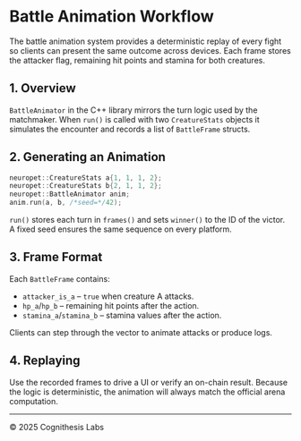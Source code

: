 # Battle Animation Workflow

The battle animation system provides a deterministic replay of every fight so clients can present the same outcome across devices. Each frame stores the attacker flag, remaining hit points and stamina for both creatures.

## 1. Overview

`BattleAnimator` in the C++ library mirrors the turn logic used by the matchmaker. When `run()` is called with two `CreatureStats` objects it simulates the encounter and records a list of `BattleFrame` structs.

## 2. Generating an Animation

```cpp
neuropet::CreatureStats a{1, 1, 1, 2};
neuropet::CreatureStats b{2, 1, 1, 2};
neuropet::BattleAnimator anim;
anim.run(a, b, /*seed=*/42);
```

`run()` stores each turn in `frames()` and sets `winner()` to the ID of the victor. A fixed seed ensures the same sequence on every platform.

## 3. Frame Format

Each `BattleFrame` contains:

* `attacker_is_a` – `true` when creature A attacks.
* `hp_a`/`hp_b` – remaining hit points after the action.
* `stamina_a`/`stamina_b` – stamina values after the action.

Clients can step through the vector to animate attacks or produce logs.

## 4. Replaying

Use the recorded frames to drive a UI or verify an on-chain result. Because the logic is deterministic, the animation will always match the official arena computation.

---

© 2025 Cognithesis Labs
